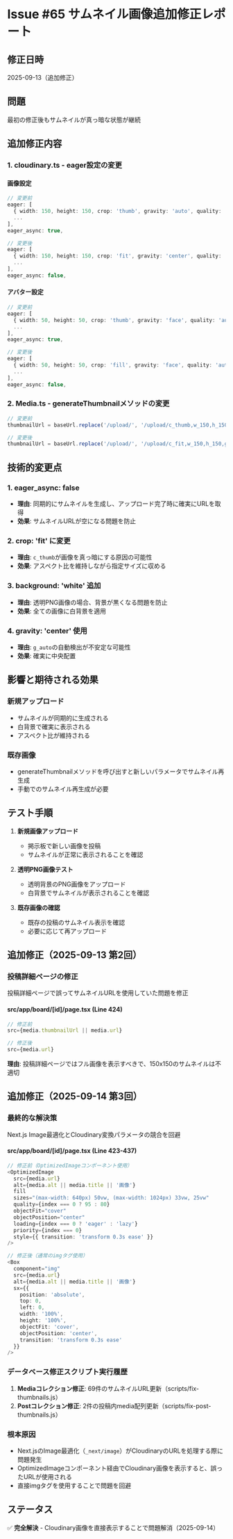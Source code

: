 # Issue #65 サムネイル画像追加修正レポート

## 修正日時

2025-09-13（追加修正）

## 問題

最初の修正後もサムネイルが真っ暗な状態が継続

## 追加修正内容

### 1. cloudinary.ts - eager設定の変更

#### 画像設定

```typescript
// 変更前
eager: [
  { width: 150, height: 150, crop: 'thumb', gravity: 'auto', quality: 'auto' },
  ...
],
eager_async: true,

// 変更後
eager: [
  { width: 150, height: 150, crop: 'fit', gravity: 'center', quality: 'auto', background: 'white' },
  ...
],
eager_async: false,
```

#### アバター設定

```typescript
// 変更前
eager: [
  { width: 50, height: 50, crop: 'thumb', gravity: 'face', quality: 'auto' },
  ...
],
eager_async: true,

// 変更後
eager: [
  { width: 50, height: 50, crop: 'fill', gravity: 'face', quality: 'auto' },
  ...
],
eager_async: false,
```

### 2. Media.ts - generateThumbnailメソッドの変更

```typescript
// 変更前
thumbnailUrl = baseUrl.replace('/upload/', '/upload/c_thumb,w_150,h_150,g_auto,q_auto/');

// 変更後
thumbnailUrl = baseUrl.replace('/upload/', '/upload/c_fit,w_150,h_150,g_center,q_auto,b_white/');
```

## 技術的変更点

### 1. eager_async: false

- **理由**: 同期的にサムネイルを生成し、アップロード完了時に確実にURLを取得
- **効果**: サムネイルURLが空になる問題を防止

### 2. crop: 'fit' に変更

- **理由**: `c_thumb`が画像を真っ暗にする原因の可能性
- **効果**: アスペクト比を維持しながら指定サイズに収める

### 3. background: 'white' 追加

- **理由**: 透明PNG画像の場合、背景が黒くなる問題を防止
- **効果**: 全ての画像に白背景を適用

### 4. gravity: 'center' 使用

- **理由**: `g_auto`の自動検出が不安定な可能性
- **効果**: 確実に中央配置

## 影響と期待される効果

### 新規アップロード

- サムネイルが同期的に生成される
- 白背景で確実に表示される
- アスペクト比が維持される

### 既存画像

- generateThumbnailメソッドを呼び出すと新しいパラメータでサムネイル再生成
- 手動でのサムネイル再生成が必要

## テスト手順

1. **新規画像アップロード**
   - 掲示板で新しい画像を投稿
   - サムネイルが正常に表示されることを確認

2. **透明PNG画像テスト**
   - 透明背景のPNG画像をアップロード
   - 白背景でサムネイルが表示されることを確認

3. **既存画像の確認**
   - 既存の投稿のサムネイル表示を確認
   - 必要に応じて再アップロード

## 追加修正（2025-09-13 第2回）

### 投稿詳細ページの修正

投稿詳細ページで誤ってサムネイルURLを使用していた問題を修正

#### src/app/board/[id]/page.tsx (Line 424)

```typescript
// 修正前
src={media.thumbnailUrl || media.url}

// 修正後
src={media.url}
```

**理由**: 投稿詳細ページではフル画像を表示すべきで、150x150のサムネイルは不適切

## 追加修正（2025-09-14 第3回）

### 最終的な解決策

Next.js Image最適化とCloudinary変換パラメータの競合を回避

#### src/app/board/[id]/page.tsx (Line 423-437)

```typescript
// 修正前（OptimizedImageコンポーネント使用）
<OptimizedImage
  src={media.url}
  alt={media.alt || media.title || '画像'}
  fill
  sizes="(max-width: 640px) 50vw, (max-width: 1024px) 33vw, 25vw"
  quality={index === 0 ? 95 : 80}
  objectFit="cover"
  objectPosition="center"
  loading={index === 0 ? 'eager' : 'lazy'}
  priority={index === 0}
  style={{ transition: 'transform 0.3s ease' }}
/>

// 修正後（通常のimgタグ使用）
<Box
  component="img"
  src={media.url}
  alt={media.alt || media.title || '画像'}
  sx={{
    position: 'absolute',
    top: 0,
    left: 0,
    width: '100%',
    height: '100%',
    objectFit: 'cover',
    objectPosition: 'center',
    transition: 'transform 0.3s ease'
  }}
/>
```

### データベース修正スクリプト実行履歴

1. **Mediaコレクション修正**: 69件のサムネイルURL更新（scripts/fix-thumbnails.js）
2. **Postコレクション修正**: 2件の投稿内media配列更新（scripts/fix-post-thumbnails.js）

### 根本原因

- Next.jsのImage最適化（`_next/image`）がCloudinaryのURLを処理する際に問題発生
- OptimizedImageコンポーネント経由でCloudinary画像を表示すると、誤ったURLが使用される
- 直接imgタグを使用することで問題を回避

## ステータス

✅ **完全解決** - Cloudinary画像を直接表示することで問題解消（2025-09-14）
